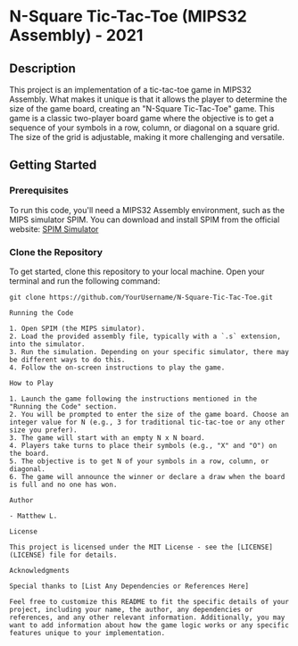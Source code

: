 # N-Square Tic-Tac-Toe (MIPS32 Assembly) - 2021

## Description

This project is an implementation of a tic-tac-toe game in MIPS32 Assembly. What makes it unique is that it allows the player to determine the size of the game board, creating an "N-Square Tic-Tac-Toe" game. This game is a classic two-player board game where the objective is to get a sequence of your symbols in a row, column, or diagonal on a square grid. The size of the grid is adjustable, making it more challenging and versatile.

## Getting Started

### Prerequisites

To run this code, you'll need a MIPS32 Assembly environment, such as the MIPS simulator SPIM. You can download and install SPIM from the official website: [SPIM Simulator](http://spimsimulator.sourceforge.net/)

### Clone the Repository

To get started, clone this repository to your local machine. Open your terminal and run the following command:

```shell
git clone https://github.com/YourUsername/N-Square-Tic-Tac-Toe.git

Running the Code

1. Open SPIM (the MIPS simulator).
2. Load the provided assembly file, typically with a `.s` extension, into the simulator.
3. Run the simulation. Depending on your specific simulator, there may be different ways to do this.
4. Follow the on-screen instructions to play the game.

How to Play

1. Launch the game following the instructions mentioned in the "Running the Code" section.
2. You will be prompted to enter the size of the game board. Choose an integer value for N (e.g., 3 for traditional tic-tac-toe or any other size you prefer).
3. The game will start with an empty N x N board.
4. Players take turns to place their symbols (e.g., "X" and "O") on the board.
5. The objective is to get N of your symbols in a row, column, or diagonal.
6. The game will announce the winner or declare a draw when the board is full and no one has won.

Author

- Matthew L.

License

This project is licensed under the MIT License - see the [LICENSE](LICENSE) file for details.

Acknowledgments

Special thanks to [List Any Dependencies or References Here]

Feel free to customize this README to fit the specific details of your project, including your name, the author, any dependencies or references, and any other relevant information. Additionally, you may want to add information about how the game logic works or any specific features unique to your implementation.

